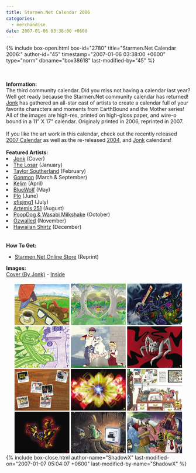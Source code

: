 ```yaml
---
title: Starmen.Net Calendar 2006
categories:
  - merchandise
date: 2007-01-06 03:38:00 +0600
---
```

{% include box-open.html box-id="2780" title="Starmen.Net Calendar 2006:" author-id="45" timestamp="2007-01-06 03:38:00 +0600" type="norm" dbname="box38618" last-modified-by="45" %}
	<center>
	<imgalphapng src="/merchandise/images/smncal06_title.png" width="350" height="270" border="0" alt="Starmen.Net Calendar 2006" />
	</center>
	<br /><br />
	<b>Information:</b>
	<br />
	The third community calendar. Did you miss not having a calendar last year? Well get 
	ready because the Starmen.Net community calendar has returned! <a href="mailto:Jonk@starmen.net">Jonk</a> 
	has gathered an all-star cast of artists to create a calendar full of your favorite 
	characters and moments from EarthBound and the Mother series! All of the images are 
	high-res, printed on high-gloss paper, and wire-o bound in a 11" X 17" calendar. 
	Originaly printed in 2006, reprinted in 2007.
	<br /><br />
	If you like the art work in this calendar, check out the recently released <a href="http://starmen.net/merchandise/smn/smncal07.php">2007 Calendar</a> as well as the re-released <a href="http://starmen.net/merchandise/smn/smncal04.php">2004</a>, and <a href="http://starmen.net/merchandise/smn/jonkcal06.php">Jonk</a> calendars!
	<br /><br />
	<b>Featured Artists:</b>
	<br />
	<li><a href="http://starmen.net/fanart/jonk">Jonk</a> (Cover)</li>
	<li><a href="http://starmen.net/fanart/galleries.php?ret=nothing&box36456FirstLetter=L">The Losar</a> (January)</li>
	<li><a href="http://starmen.net/fanart/galleries.php?ret=nothing&box36456FirstLetter=T">Taylor Southerland</a> (February)</li>
	<li><a href="http://starmen.net/fanart/galleries.php?ret=nothing&box36456FirstLetter=G">Gonmon</a>  (March & September)</li>
	<li><a href="http://starmen.net/fanart/galleries.php?ret=nothing&box36456FirstLetter=K">Kelim</a> (April)</li>
	<li><a href="http://starmen.net/fanart/galleries.php?ret=nothing&box36456FirstLetter=B">BlueWolf</a> (May)</li>
	<li><a href="http://starmen.net/fanart/galleries.php?ret=nothing&box36456FirstLetter=P">Plo</a> (June)</li>
	<li><a href="http://starmen.net/fanart/galleries.php?ret=nothing&box36456FirstLetter=X">xfisjmg1</a> (July)</li>
	<li><a href="http://starmen.net/fanart/galleries.php?ret=nothing&box36456FirstLetter=A">Artemis 251</a> (August)</li>
	<li><a href="http://starmen.net/fanart/galleries.php?ret=nothing&box36456FirstLetter=P">PoopDog & Wasabi Milkshake</a> (October)</li>
	<li><a href="http://starmen.net/fanart/galleries.php?ret=nothing&box36456FirstLetter=O">Ozwalled</a> (November)</li>
	<li><a href="http://starmen.net/fanart/galleries.php?ret=nothing&box36456FirstLetter=H">Hawaiian Shirtz</a> (December)</li>
	<br /><br />
	<b>How To Get:</b>
	<br />
	<ul>
	<li><a href="http://www.cafepress.com/starmen.41611019">Starmen.Net Online Store</a> (Reprint)</li>
	</ul>
	<b>Images:</b>
	<br />
	<a href="/merchandise/images/smncal06_cover.jpg">Cover (By Jonk)</a> - <a href="/merchandise/images/smncal06_inside.jpg">Inside</a>
	<br /><br />
	<center>
	<a href="/merchandise/images/smncal06_january.jpg"><img src="/merchandise/images/smncal06_1.jpg" border="0" alt="January by The Losar" /></a>
	<a href="/merchandise/images/smncal06_february.jpg"><img src="/merchandise/images/smncal06_2.jpg" border="0" alt="February by Taylor Southerland" /></a>
	<a href="/merchandise/images/smncal06_march.jpg"><img src="/merchandise/images/smncal06_3.jpg" border="0" alt="March by Gonmon" /></a>
	<br />
	<a href="/merchandise/images/smncal06_april.jpg"><img src="/merchandise/images/smncal06_4.jpg" border="0" alt="April by Kelim" /></a>
	<a href="/merchandise/images/smncal06_may.jpg"><img src="/merchandise/images/smncal06_5.jpg" border="0" alt="May by BlueWolf" /></a>
	<a href="/merchandise/images/smncal06_june.jpg"><img src="/merchandise/images/smncal06_6.jpg" border="0" alt="June by Plo" /></a>
	<br />
	<a href="/merchandise/images/smncal06_july.jpg"><img src="/merchandise/images/smncal06_7.jpg" border="0" alt="July by xfisjmg1" /></a>
	<a href="/merchandise/images/smncal06_august.jpg"><img src="/merchandise/images/smncal06_8.jpg" border="0" alt="August by Artemis 251" /></a>
	<a href="/merchandise/images/smncal06_september.jpg"><img src="/merchandise/images/smncal06_9.jpg" border="0" alt="September by Gonmon" /></a>
	<br />
	<a href="/merchandise/images/smncal06_october.jpg"><img src="/merchandise/images/smncal06_10.jpg" border="0" alt="October by PoopDog & Wasabi Milkshake" /></a>
	<a href="/merchandise/images/smncal06_november.jpg"><img src="/merchandise/images/smncal06_11.jpg" border="0" alt="November by Ozwalled" /></a>
	<a href="/merchandise/images/smncal06_december.jpg"><img src="/merchandise/images/smncal06_12.jpg" border="0" alt="December by Hawaiian Shirtz" /></a>
	</center>
{% include box-close.html author-name="ShadowX" last-modified-on="2007-01-07 05:04:07 +0600" last-modified-by-name="ShadowX" %}

